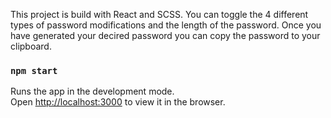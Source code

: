 This project is build with React and SCSS.
You can toggle the 4 different types of password modifications and the length of the password.
Once you have generated your decired password you can copy the password to your clipboard.

### `npm start`

Runs the app in the development mode.\
Open [http://localhost:3000](http://localhost:3000) to view it in the browser.
